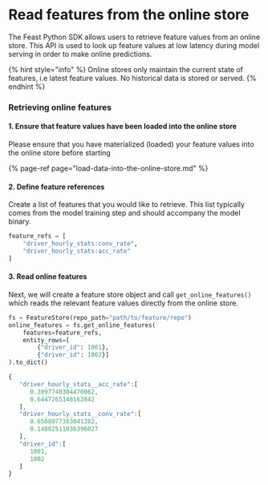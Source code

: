# Read features from the online store

The Feast Python SDK allows users to retrieve feature values from an online store. This API is used to look up feature values at low latency during model serving in order to make online predictions.

{% hint style="info" %}
Online stores only maintain the current state of features, i.e latest feature values. No historical data is stored or served.
{% endhint %}

### Retrieving online features

#### 1. Ensure that feature values have been loaded into the online store

Please ensure that you have materialized \(loaded\) your feature values into the online store before starting

{% page-ref page="load-data-into-the-online-store.md" %}

#### 2. Define feature references

Create a list of features that you would like to retrieve. This list typically comes from the model training step and should accompany the model binary.

```python
feature_refs = [
    "driver_hourly_stats:conv_rate",
    "driver_hourly_stats:acc_rate"
]
```

#### 3. Read online features

Next, we will create a feature store object and call `get_online_features()` which reads the relevant feature values directly from the online store.

```python
fs = FeatureStore(repo_path="path/to/feature/repo")
online_features = fs.get_online_features(
    features=feature_refs,
    entity_rows=[
        {"driver_id": 1001},
        {"driver_id": 1002}]
).to_dict()
```

```javascript
{
   "driver_hourly_stats__acc_rate":[
      0.2897740304470062,
      0.6447265148162842
   ],
   "driver_hourly_stats__conv_rate":[
      0.6508077383041382,
      0.14802511036396027
   ],
   "driver_id":[
      1001,
      1002
   ]
}
```

